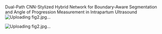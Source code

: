 Dual-Path CNN-Stylized Hybrid Network for Boundary-Aware Segmentation and Angle of Progression Measurement in Intrapartum Ultrasound
![Uploading fig2.jpg…]()

![Uploading fig2.jpg…]()
